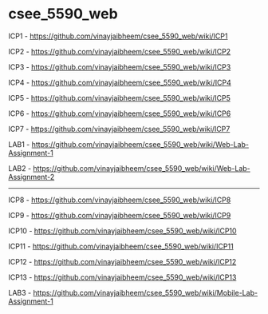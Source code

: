 # csee_5590_web
ICP1 - https://github.com/vinayjaibheem/csee_5590_web/wiki/ICP1

ICP2 - https://github.com/vinayjaibheem/csee_5590_web/wiki/ICP2

ICP3 - https://github.com/vinayjaibheem/csee_5590_web/wiki/ICP3

ICP4 - https://github.com/vinayjaibheem/csee_5590_web/wiki/ICP4

ICP5 - https://github.com/vinayjaibheem/csee_5590_web/wiki/ICP5

ICP6 - https://github.com/vinayjaibheem/csee_5590_web/wiki/ICP6

ICP7 - https://github.com/vinayjaibheem/csee_5590_web/wiki/ICP7

LAB1 - https://github.com/vinayjaibheem/csee_5590_web/wiki/Web-Lab-Assignment-1

LAB2 - https://github.com/vinayjaibheem/csee_5590_web/wiki/Web-Lab-Assignment-2

-----------------------------------------------------------------

ICP8 - https://github.com/vinayjaibheem/csee_5590_web/wiki/ICP8

ICP9 - https://github.com/vinayjaibheem/csee_5590_web/wiki/ICP9

ICP10 - https://github.com/vinayjaibheem/csee_5590_web/wiki/ICP10

ICP11 - https://github.com/vinayjaibheem/csee_5590_web/wiki/ICP11

ICP12 - https://github.com/vinayjaibheem/csee_5590_web/wiki/ICP12

ICP13 - https://github.com/vinayjaibheem/csee_5590_web/wiki/ICP13

LAB3 - https://github.com/vinayjaibheem/csee_5590_web/wiki/Mobile-Lab-Assignment-1